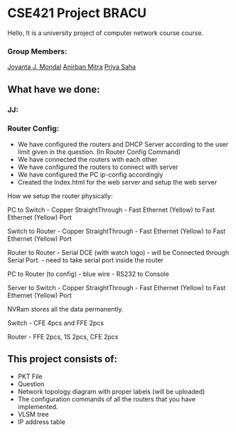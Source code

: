 # CSE421 Project BRACU


Hello, It is a university project of computer network course course. 

### Group Members:
[Joyanta J. Mondal](https://joyantamondal.com/)
[Anirban Mitra](mailto:anirban.mitra@g.bracu.ac.bd)
[Priya Saha](https://sahapriya.com/)

## What have we done:

### JJ:
### Router Config:
* We have configured the routers and DHCP Server according to the user limit given in the question. (In Router Config Command)
* We have connected the routers with each other
* We have configured the routers to connect with server
* We have configured the PC ip-config accordingly
* Created the Index.html for the web server and setup the web server

How we setup the router physically: 

PC to Switch - Copper StraightThrough - Fast Ethernet (Yellow) to Fast Ethernet (Yellow) Port

Switch to Router - Copper StraightThrough - Fast Ethernet (Yellow) to Fast Ethernet (Yellow) Port

Router to Router - Serial DCE (with watch logo) - will be Connected through Serial Port. - need to take serial port inside the router

PC to Router (to config) - blue wire - RS232 to Console

Server to Switch - Copper StraightThrough - Fast Ethernet (Yellow) to Fast Ethernet (Yellow) Port

NVRam stores all the data permanently.


Switch - CFE 4pcs and FFE 2pcs

Router - FFE 2pcs, 1S 2pcs, CFE 2pcs

## This project consists of:
* PKT File
* Question
* Network topology diagram with proper labels (will be uploaded)
* The configuration commands of all the routers that you have implemented. 
* VLSM tree
* IP address table


